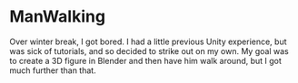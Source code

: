 # ManWalking
Over winter break, I got bored. I had a little previous Unity experience, but was sick of tutorials, and so decided to strike out on my own. My goal was to create a 3D figure in Blender and then have him walk around, but I got much further than that.
